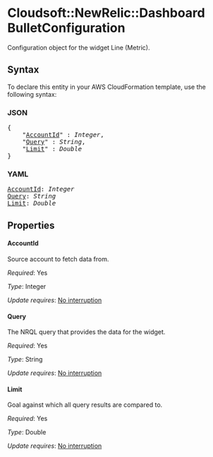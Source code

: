 # Cloudsoft::NewRelic::Dashboard BulletConfiguration

Configuration object for the widget Line (Metric).

## Syntax

To declare this entity in your AWS CloudFormation template, use the following syntax:

### JSON

<pre>
{
    "<a href="#accountid" title="AccountId">AccountId</a>" : <i>Integer</i>,
    "<a href="#query" title="Query">Query</a>" : <i>String</i>,
    "<a href="#limit" title="Limit">Limit</a>" : <i>Double</i>
}
</pre>

### YAML

<pre>
<a href="#accountid" title="AccountId">AccountId</a>: <i>Integer</i>
<a href="#query" title="Query">Query</a>: <i>String</i>
<a href="#limit" title="Limit">Limit</a>: <i>Double</i>
</pre>

## Properties

#### AccountId

Source account to fetch data from.

_Required_: Yes

_Type_: Integer

_Update requires_: [No interruption](https://docs.aws.amazon.com/AWSCloudFormation/latest/UserGuide/using-cfn-updating-stacks-update-behaviors.html#update-no-interrupt)

#### Query

The NRQL query that provides the data for the widget.

_Required_: Yes

_Type_: String

_Update requires_: [No interruption](https://docs.aws.amazon.com/AWSCloudFormation/latest/UserGuide/using-cfn-updating-stacks-update-behaviors.html#update-no-interrupt)

#### Limit

Goal against which all query results are compared to.

_Required_: Yes

_Type_: Double

_Update requires_: [No interruption](https://docs.aws.amazon.com/AWSCloudFormation/latest/UserGuide/using-cfn-updating-stacks-update-behaviors.html#update-no-interrupt)

